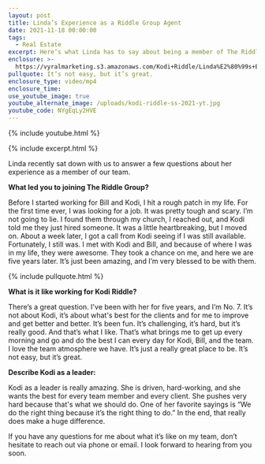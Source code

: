 ```yaml
---
layout: post
title: Linda’s Experience as a Riddle Group Agent
date: 2021-11-18 00:00:00
tags:
  - Real Estate
excerpt: Here’s what Linda has to say about being a member of The Riddle Group.
enclosure: >-
  https://vyralmarketing.s3.amazonaws.com/Kodi+Riddle/Linda%E2%80%99s+Experience+as+a+Riddle+Group+Agent.mp4
pullquote: It’s not easy, but it’s great.
enclosure_type: video/mp4
enclosure_time:
use_youtube_image: true
youtube_alternate_image: /uploads/kodi-riddle-ss-2021-yt.jpg
youtube_code: NYgEqLy2HVE
---
```

{% include youtube.html %}

{% include excerpt.html %}

Linda recently sat down with us to answer a few questions about her experience as a member of our team.

**What led you to joining The Riddle Group?**

Before I started working for Bill and Kodi, I hit a rough patch in my life. For the first time ever, I was looking for a job. It was pretty tough and scary. I’m not going to lie. I found them through my church, I reached out, and Kodi told me they just hired someone. It was a little heartbreaking, but I moved on. About a week later, I got a call from Kodi seeing if I was still available. Fortunately, I still was. I met with Kodi and Bill, and because of where I was in my life, they were awesome. They took a chance on me, and here we are five years later. It’s just been amazing, and I’m very blessed to be with them.

{% include pullquote.html %}

**What is it like working for Kodi Riddle?**&nbsp;

There’s a great question. I've been with her for five years, and I’m No. 7. It’s not about Kodi, it’s about what's best for the clients and for me to improve and get better and better. It’s been fun. It’s challenging, it’s hard, but it’s really good. And that’s what I like. That’s what brings me to get up every morning and go and do the best I can every day for Kodi, Bill, and the team. I love the team atmosphere we have. It’s just a really great place to be. It’s not easy, but it’s great.

**Describe Kodi as a leader:**

Kodi as a leader is really amazing. She is driven, hard-working, and she wants the best for every team member and every client. She pushes very hard because that's what we should do. One of her favorite sayings is “We do the right thing because it’s the right thing to do.” In the end, that really does make a huge difference.

If you have any questions for me about what it’s like on my team, don’t hesitate to reach out via phone or email. I look forward to hearing from you soon.
